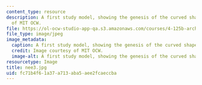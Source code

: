 ```yaml
---
content_type: resource
description: A first study model, showing the genesis of the curved shape. Image courtesy
  of MIT OCW.
file: https://ol-ocw-studio-app-qa.s3.amazonaws.com/courses/4-125b-architecture-studio-building-in-landscapes-fall-2005/fc71b4f61a37a713aba5aee2fcaeccba_nee3.jpg
file_type: image/jpeg
image_metadata:
  caption: A first study model, showing the genesis of the curved shape.
  credit: Image courtesy of MIT OCW.
  image-alt: A first study model, showing the genesis of the curved shape.
resourcetype: Image
title: nee3.jpg
uid: fc71b4f6-1a37-a713-aba5-aee2fcaeccba
---
```

